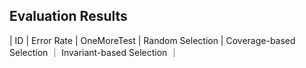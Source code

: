 
## Evaluation Results
|   ID   |     Error Rate    |   OneMoreTest   |  Random Selection  |  Coverage-based Selection  ｜  Invariant-based Selection  ｜

